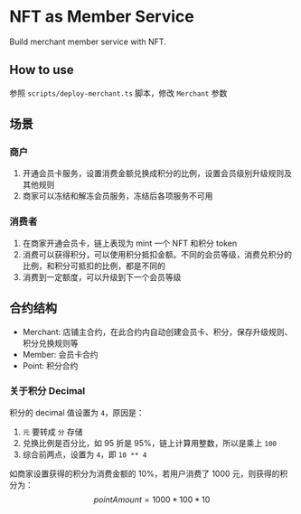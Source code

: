 # NFT as Member Service
Build merchant member service with NFT.

## How to use
参照 `scripts/deploy-merchant.ts` 脚本，修改 `Merchant` 参数

## 场景
### 商户
1. 开通会员卡服务，设置消费金额兑换成积分的比例，设置会员级别升级规则及其他规则
2. 商家可以冻结和解冻会员服务，冻结后各项服务不可用

### 消费者
1. 在商家开通会员卡，链上表现为 mint 一个 NFT 和积分 token
2. 消费可以获得积分，可以使用积分抵扣金额。不同的会员等级，消费兑积分的比例，和积分可抵扣的比例，都是不同的
3. 消费到一定额度，可以升级到下一个会员等级

## 合约结构
- Merchant: 店铺主合约，在此合约内自动创建会员卡、积分，保存升级规则、积分兑换规则等
- Member: 会员卡合约
- Point: 积分合约

### 关于积分 Decimal
积分的 decimal 值设置为 `4`，原因是：
1. `元` 要转成 `分` 存储
2. 兑换比例是百分比，如 95 折是 95%，链上计算用整数，所以是乘上 `100`
3. 综合前两点，设置为 `4`，即 `10 ** 4`

如商家设置获得的积分为消费金额的 10%，若用户消费了 1000 元，则获得的积分为：
$$pointAmount = 1000 * 100 * 10$$